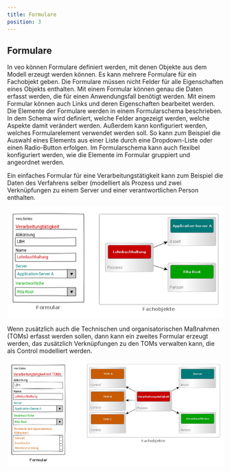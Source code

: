```yaml
---
title: Formulare
position: 3
---
```


## Formulare

In veo können Formulare definiert werden, mit denen Objekte aus dem Modell erzeugt werden können. Es kann mehrere Formulare für ein Fachobjekt geben. Die Formulare müssen nicht Felder für alle Eigenschaften eines Objekts enthalten. Mit einem Formular können genau die Daten erfasst werden, die für einen Anwendungsfall benötigt werden. Mit einem Formular können auch Links und deren Eigenschaften bearbeitet werden. Die Elemente der Formulare werden in einem Formularschema beschrieben. In dem Schema wird definiert, welche Felder angezeigt werden, welche Aspekte damit verändert werden. Außerdem kann konfiguriert werden, welches Formularelement verwendet werden soll. So kann zum Beispiel die Auswahl eines Elements aus einer Liste durch eine Dropdown-Liste oder einen Radio-Button erfolgen. Im Formularschema kann auch flexibel konfiguriert werden, wie die Elemente im Formular gruppiert und angeordnet werden.

Ein einfaches Formular für eine Verarbeitungstätigkeit kann zum Beispiel die Daten des Verfahrens selber (modelliert als <DocLink to="/object_model/objects#process">Prozess</DocLink> und zwei Verknüpfungen zu einem Server und einer verantwortlichen Person enthalten.

![veo-forms-data-VTK](media/veo-forms-data-VTK.png)

Wenn zusätzlich auch die Technischen und organisatorischen Maßnahmen (TOMs) erfasst werden sollen, dann kann ein zweites Formular erzeugt werden, das zusätzlich Verknüpfungen zu den TOMs verwalten kann, die als <DocLink to="/object_model/objects#control">Control</DocLink> modelliert werden.

![veo-forms-data-VTK-TOM](media/veo-forms-data-VTK-TOM.png)
